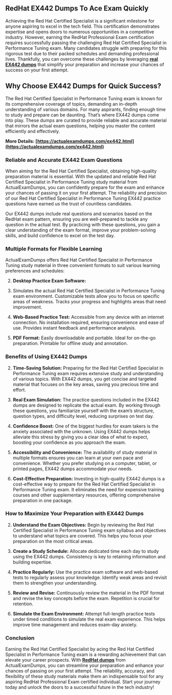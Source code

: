 ## **RedHat**  **EX442 Dumps To Ace Exam Quickly**

Achieving the Red Hat Certified Specialist is a significant milestone for anyone aspiring to excel in the tech field. This certification demonstrates expertise and opens doors to numerous opportunities in a competitive industry. However, earning the RedHat Professional Exam certification requires successfully passing the challenging Red Hat Certified Specialist in Performance Tuning exam. Many candidates struggle with preparing for this rigorous test due to their packed schedules and demanding professional lives. Thankfully, you can overcome these challenges by leveraging  **[real EX442 dumps](https://actualexamdumps.com/ex442.html)**  that simplify your preparation and increase your chances of success on your first attempt.

## **Why Choose EX442 Dumps for Quick Success?**

The Red Hat Certified Specialist in Performance Tuning exam is known for its comprehensive coverage of topics, demanding an in-depth understanding of various domains. For many aspirants, finding enough time to study and prepare can be daunting. That’s where EX442 dumps come into play. These dumps are curated to provide reliable and accurate material that mirrors the actual exam questions, helping you master the content efficiently and effectively.

**More Details:  [https://actualexamdumps.com/ex442.html](https://actualexamdumps.com/ex442.html)**

### **Reliable and Accurate EX442 Exam Questions**

When aiming for the Red Hat Certified Specialist, obtaining high-quality preparation material is essential. With the updated and reliable Red Hat Certified Specialist in Performance Tuning study material from ActualExamDumps, you can confidently prepare for the exam and enhance your chances of passing it on your first attempt. The reliability and precision of our Red Hat Certified Specialist in Performance Tuning EX442 practice questions have earned us the trust of countless candidates.

Our EX442 dumps include real questions and scenarios based on the RedHat exam pattern, ensuring you are well-prepared to tackle any question in the actual test. By practicing with these questions, you gain a clear understanding of the exam format, improve your problem-solving skills, and build confidence to excel on the test day.

### **Multiple Formats for Flexible Learning**

ActualExamDumps offers Red Hat Certified Specialist in Performance Tuning study material in three convenient formats to suit various learning preferences and schedules:

2.  **Desktop Practice Exam Software:**
    
3.  Simulates the actual Red Hat Certified Specialist in Performance Tuning exam environment. Customizable tests allow you to focus on specific areas of weakness. Tracks your progress and highlights areas that need improvement.
    
4.  **Web-Based Practice Test:**  Accessible from any device with an internet connection. No installation required, ensuring convenience and ease of use. Provides instant feedback and performance analysis.
    
5.  **PDF Format:**  Easily downloadable and portable. Ideal for on-the-go preparation. Printable for offline study and annotation.
    

### **Benefits of Using EX442 Dumps**

2.  **Time-Saving Solution:**  Preparing for the Red Hat Certified Specialist in Performance Tuning exam requires extensive study and understanding of various topics. With EX442 dumps, you get concise and targeted material that focuses on the key areas, saving you precious time and effort.
    
3.  **Real Exam Simulation:**  The practice questions included in the EX442 dumps are designed to replicate the actual exam. By working through these questions, you familiarize yourself with the exam’s structure, question types, and difficulty level, reducing surprises on test day.
    
4.  **Confidence Boost:**  One of the biggest hurdles for exam takers is the anxiety associated with the unknown. Using EX442 dumps helps alleviate this stress by giving you a clear idea of what to expect, boosting your confidence as you approach the exam.
    
5.  **Accessibility and Convenience:**  The availability of study material in multiple formats ensures you can learn at your own pace and convenience. Whether you prefer studying on a computer, tablet, or printed pages, EX442 dumps accommodate your needs.
    
6.  **Cost-Effective Preparation:**  Investing in high-quality EX442 dumps is a cost-effective way to prepare for the Red Hat Certified Specialist in Performance Tuning exam. It eliminates the need for expensive training courses and other supplementary resources, offering comprehensive preparation in one package.
    

### **How to Maximize Your Preparation with EX442 Dumps**

2.  **Understand the Exam Objectives:**  Begin by reviewing the Red Hat Certified Specialist in Performance Tuning exam syllabus and objectives to understand what topics are covered. This helps you focus your preparation on the most critical areas.
    
3.  **Create a Study Schedule:**  Allocate dedicated time each day to study using the EX442 dumps. Consistency is key to retaining information and building expertise.
    
4.  **Practice Regularly:**  Use the practice exam software and web-based tests to regularly assess your knowledge. Identify weak areas and revisit them to strengthen your understanding.
    
5.  **Review and Revise:**  Continuously review the material in the PDF format and revise the key concepts before the exam. Repetition is crucial for retention.
    
6.  **Simulate the Exam Environment:**  Attempt full-length practice tests under timed conditions to simulate the real exam experience. This helps improve time management and reduces exam-day anxiety.
    

### **Conclusion**

Earning the Red Hat Certified Specialist by acing the Red Hat Certified Specialist in Performance Tuning exam is a rewarding achievement that can elevate your career prospects. With  **[RedHat dumps](https://actualexamdumps.com/redhat-certification.html)**  from ActualExamDumps, you can streamline your preparation and enhance your chances of passing on your first attempt. The reliability, accuracy, and flexibility of these study materials make them an indispensable tool for any aspiring RedHat Professional Exam certified individual. Start your journey today and unlock the doors to a successful future in the tech industry!

